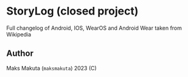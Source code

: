 # StoryLog (closed project)

Full changelog of Android, IOS, WearOS and Android Wear taken from Wikipedia

## Author 
 
 Maks Makuta (```maksmakuta```) 2023 (C)
